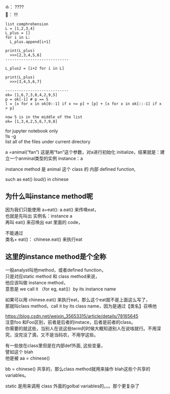⛵️： ????       
🐍： !!!       

```
list comphrehension
L = [1,2,3,4]
L_plus = []
for i in L:
  L_plus.append[i+1]
  
print(L_plus)
  >>>[2,3,4,5,6]
---------------------------- 
  
L_plus2 = [i+2 for i in L]

print(L_plus)
  >>>[3,4,5,6,7]

---------------------------- 
ok= [1,6,7,3,8,4,2,9,5]
p = ok[-1] # p == 5
l = [x for x in ok[0:-1] if x <= p] + [p] + [x for x in ok[::-1] if x > p]

now 5 is in the middle of the list
ok= [1,3,4,2,5,6,7,9,8]

```

for jupyter notebook only              
!ls -g               
 list all of the files under current directory         
 
a =animal(“fan”) 这是用“fan”这个参数，对a进行初始化 initialize，结果就是：建立一个anminal类型的实例 instance：a         

instance method 是 animal 这个 class 的 内部 defined function,          

such as eat() loud() in chinese         

为什么叫instance method呢
-------------------------------
因为我们只能使用 a+eat(): a.eat() 来传唤eat，         
也就是先叫出 实例名：instance a          
再叫 eat() 来召唤出 eat 里面的 code，          

不能通过             
类名+ eat()： chinese.eat() 来执行eat                    

这里的instance method是个全称
-----------------------------
一般analyst叫他method，或者defined function，         
只是对应static method 和 class method来说，                
他应该叫做 instance method，              
意思是 we call it （for eg, eat()）by its instance name         

如果可以用 chinese.eat() 来执行eat，那么这个eat就不是上面这么写了，         
那就叫class method，call it by its class name，因为是通过【类名】召唤他         


https://blog.csdn.net/weixin_35653315/article/details/78165645       
注意foo 和Foo区别，前者是后者的instace，后者是前者的class。             
你需要的就这些，当别人在说这些term的时候大概知道别人在说啥就行。不用深究，没完没了滴，又不是当码农，不用学这些。            


有一些放在class里但是在内部def外面, 这些变量，   
譬如这个 blah          
他是被 aa = chinese()           

bb = chinese() 共享的，那么class method就用来操作 blah这些个共享的variables。         

static 是用来调用 class 外面的golbal variables的。。。那个更复杂了          



